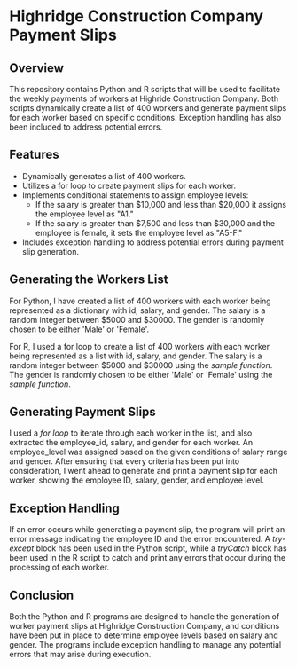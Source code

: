 # Highridge Construction Company Payment Slips

## Overview
This repository contains Python and R scripts that will be used to facilitate the weekly payments of workers at Highride Construction Company. Both scripts dynamically create a list of 400 workers and generate payment slips for each worker based on specific conditions. Exception handling has also been included to address potential errors.

## Features
 * Dynamically generates a list of 400 workers.
 * Utilizes a for loop to create payment slips for each worker.
 * Implements conditional statements to assign employee levels:
     - If the salary is greater than $10,000 and less than $20,000 it assigns the employee level as "A1."
     - If the salary is greater than $7,500 and less than $30,000 and the employee is female, it sets the employee level as "A5-F."
 * Includes exception handling to address potential errors during payment slip generation.

## Generating the Workers List
For Python, I have created a list of 400 workers with each worker being represented as a dictionary with id, salary, and gender. 
The salary is a random integer between $5000 and $30000.
The gender is randomly chosen to be either 'Male' or 'Female'.

For R, I used a for loop to create a list of 400 workers with each worker being represented as a list with id, salary, and gender.
The salary is a random integer between $5000 and $30000 using the *sample function*.
The gender is randomly chosen to be either 'Male' or 'Female' using the *sample function*.

## Generating Payment Slips
I used a *for loop* to iterate through each worker in the list, and also extracted the employee_id, salary, and gender for each worker.
An employee_level was assigned based on the given conditions of salary range and gender. After ensuring that every criteria has been put into consideration, I went ahead to generate and print a payment slip for each worker, showing the employee ID, salary, gender, and employee level.

## Exception Handling
If an error occurs while generating a payment slip, the program will print an error message indicating the employee ID and the error encountered.
A *try-except* block has been used in the Python script, while a *tryCatch* block has been used in the R script to catch and print any errors that occur during the processing of each worker.

## Conclusion
Both the Python and R programs are designed to handle the generation of worker payment slips at Highridge Construction Company, and conditions have been put in place to determine employee levels based on salary and gender. The programs include exception handling to manage any potential errors that may arise during execution.
